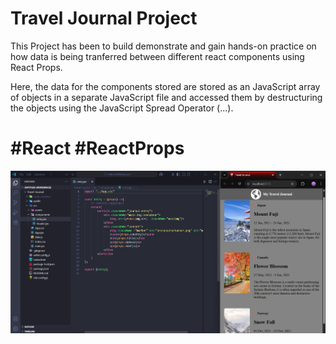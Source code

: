 # Travel Journal Project

This Project has been to build demonstrate and gain hands-on practice on how data is being tranferred between different react components
using React Props.

Here, the data for the components stored are stored as an JavaScript array of objects in a separate JavaScript file and accessed them by destructuring the objects using the JavaScript Spread Operator (...).

# #React #ReactProps

![](output2.png)
